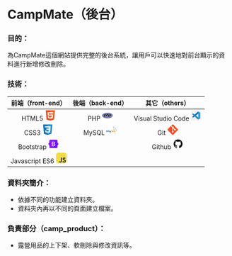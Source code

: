 # CampMate（後台）

### 目的：
為CampMate這個網站提供完整的後台系統，讓用戶可以快速地對前台顯示的資料進行新增修改刪除。

### 技術：
| 前端（front-end） | 後端（back-end） | 其它（others） |
|:----------------:|:--------------:|:-------------:|
| HTML5 ![image](icon_img/html5.png) | PHP ![image](icon_img/php.png)  | Visual Studio Code ![image](icon_img/vscode.png) |
| CSS3 ![image](icon_img/css3.png) | MySQL ![image](icon_img/mysql.png) | Git ![image](icon_img/git.png) |
| Bootstrap ![image](icon_img/bootstrap.png)  |  | Github ![image](icon_img/github.png) |
| Javascript ES6 ![image](icon_img/javascript.png) |  |  |

### 資料夾簡介：
  * 依據不同的功能建立資料夾。
  * 資料夾內再以不同的頁面建立檔案。

### 負責部分（camp_product）：
  * 露營用品的上下架、軟刪除與修改資訊等。
